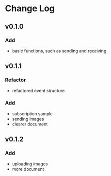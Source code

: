 # Change Log 

## v0.1.0

### Add

* basic functions, such as sending and receiving

## v0.1.1

### Refactor

* refactored event structure

### Add

* subscription sample
* sending images
* clearer document 

## v0.1.2

### Add

* uploading images
* more document